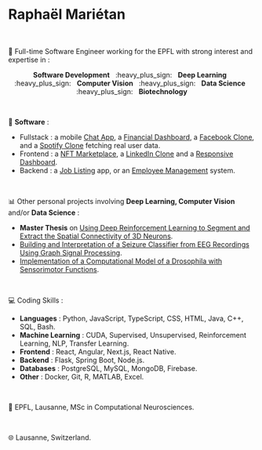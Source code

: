 <h1>Raphaël Mariétan</h1>

</br>

📌 Full-time Software Engineer working for the EPFL with strong interest and expertise in :

<p align="center"><b>Software Development</b> &nbsp; :heavy_plus_sign: &nbsp; <b>Deep Learning</b> &nbsp; :heavy_plus_sign: &nbsp; <b>Computer Vision</b> &nbsp; :heavy_plus_sign: &nbsp; <b>Data Science</b> &nbsp; :heavy_plus_sign: &nbsp; <b>Biotechnology</b></p>

</br>

📁 <b>Software</b> :

- Fullstack : a mobile <a href="https://github.com/Rmarieta/ChatAppReactNative">Chat App</a>, a <a href='https://github.com/Rmarieta/FullStackDashboard'>Financial Dashboard</a>, a <a href="https://github.com/Rmarieta/FacebookCloneReactSpring">Facebook Clone</a>, and a <a href="https://github.com/Rmarieta/SpotifyAngular">Spotify Clone</a> fetching real user data.
- Frontend : a <a href='https://github.com/Rmarieta/NFTMarketPlace'>NFT Marketplace</a>, a <a href='https://github.com/Rmarieta/linkedin'>LinkedIn Clone</a> and a <a href='https://github.com/Rmarieta/ReactDashboard'>Responsive Dashboard</a>.
- Backend : a <a href='https://github.com/Rmarieta/JobListingSpringReact'>Job Listing</a> app, or an <a href='https://github.com/Rmarieta/EmployeeAngularSpring'>Employee Management</a> system.

</br>

📊 Other personal projects involving <b>Deep Learning, Computer Vision</b> and/or <b>Data Science</b> :

- <b>Master Thesis</b> on <a href='https://github.com/Rmarieta/3DNeuronDeepReinfLearning'>Using Deep Reinforcement Learning to Segment and Extract the Spatial Connectivity of 3D Neurons</a>. 
- <a href='https://github.com/Rmarieta/LTS4'>Building and Interpretation of a Seizure Classifier from EEG Recordings Using Graph Signal Processing</a>.
- <a href='https://github.com/Rmarieta/NeuroDrosophila'>Implementation of a Computational Model of a Drosophila with Sensorimotor Functions</a>.

</br>

💻 Coding Skills :
- <b>Languages</b> : Python, JavaScript, TypeScript, CSS, HTML, Java, C++, SQL, Bash.
- <b>Machine Learning</b> : CUDA, Supervised, Unsupervised, Reinforcement Learning, NLP, Transfer Learning.
- <b>Frontend</b> : React, Angular, Next.js, React Native.
- <b>Backend</b> : Flask, Spring Boot, Node.js.
- <b>Databases</b> : PostgreSQL, MySQL, MongoDB, Firebase.
- <b>Other</b> : Docker, Git, R, MATLAB, Excel.

</br>

📜 EPFL, Lausanne, MSc in Computational Neurosciences.

</br>

🌐 Lausanne, Switzerland.



